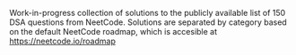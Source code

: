 Work-in-progress collection of solutions to the publicly available list of 150 DSA questions from NeetCode. Solutions are separated by category based on the default NeetCode roadmap, which is accesible at https://neetcode.io/roadmap
